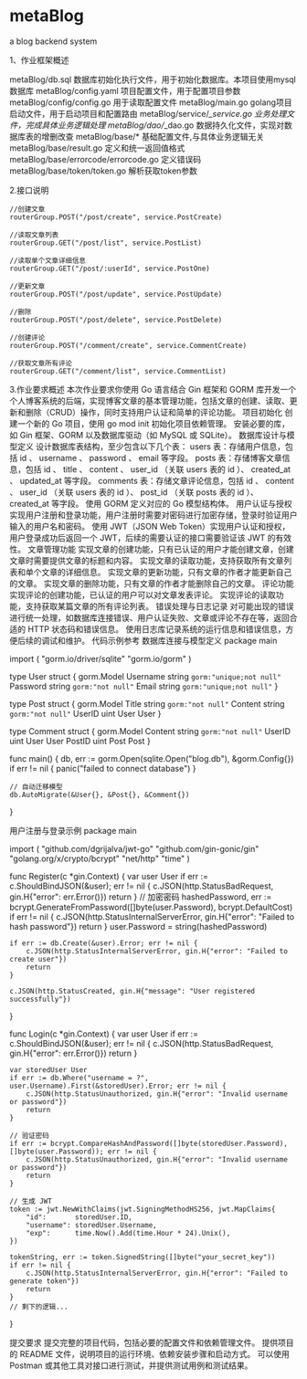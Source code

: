 # metaBlog
a blog backend system


1、作业框架概述

metaBlog/db.sql  数据库初始化执行文件，用于初始化数据库。本项目使用mysql数据库
metaBlog/config.yaml  项目配置文件，用于配置项目参数
metaBlog/config/config.go 用于读取配置文件
metaBlog/main.go   golang项目启动文件，用于启动项目和配置路由
metaBlog/service/*_service.go   业务处理文件，完成具体业务逻辑处理
metaBlog/dao/*_dao.go   数据持久化文件，实现对数据库表的增删改查
metaBlog/base/*   基础配置文件,与具体业务逻辑无关
metaBlog/base/result.go   定义和统一返回值格式
metaBlog/base/errorcode/errorcode.go   定义错误码
metaBlog/base/token/token.go    解析获取token参数

2.接口说明

    //创建文章
	routerGroup.POST("/post/create", service.PostCreate)

	//读取文章列表
	routerGroup.GET("/post/list", service.PostList)

	//读取单个文章详细信息
	routerGroup.GET("/post/:userId", service.PostOne)

	//更新文章
	routerGroup.POST("/post/update", service.PostUpdate)

	//删除
	routerGroup.POST("/post/delete", service.PostDelete)

	//创建评论
	routerGroup.POST("/comment/create", service.CommentCreate)

	//获取文章所有评论
	routerGroup.GET("/comment/list", service.CommentList)



3.作业要求概述
本次作业要求你使用 Go 语言结合 Gin 框架和 GORM 库开发一个个人博客系统的后端，实现博客文章的基本管理功能，包括文章的创建、读取、更新和删除（CRUD）操作，同时支持用户认证和简单的评论功能。 
项目初始化
创建一个新的 Go 项目，使用 go mod init 初始化项目依赖管理。
安装必要的库，如 Gin 框架、GORM 以及数据库驱动（如 MySQL 或 SQLite）。
数据库设计与模型定义
设计数据库表结构，至少包含以下几个表：
users 表：存储用户信息，包括 id 、 username 、 password 、 email 等字段。
posts 表：存储博客文章信息，包括 id 、 title 、 content 、 user_id （关联 users 表的 id ）、 created_at 、 updated_at 等字段。
comments 表：存储文章评论信息，包括 id 、 content 、 user_id （关联 users 表的 id ）、 post_id （关联 posts 表的 id ）、 created_at 等字段。
使用 GORM 定义对应的 Go 模型结构体。
用户认证与授权
实现用户注册和登录功能，用户注册时需要对密码进行加密存储，登录时验证用户输入的用户名和密码。
使用 JWT（JSON Web Token）实现用户认证和授权，用户登录成功后返回一个 JWT，后续的需要认证的接口需要验证该 JWT 的有效性。
文章管理功能
实现文章的创建功能，只有已认证的用户才能创建文章，创建文章时需要提供文章的标题和内容。
实现文章的读取功能，支持获取所有文章列表和单个文章的详细信息。
实现文章的更新功能，只有文章的作者才能更新自己的文章。
实现文章的删除功能，只有文章的作者才能删除自己的文章。
评论功能
实现评论的创建功能，已认证的用户可以对文章发表评论。
实现评论的读取功能，支持获取某篇文章的所有评论列表。
错误处理与日志记录
对可能出现的错误进行统一处理，如数据库连接错误、用户认证失败、文章或评论不存在等，返回合适的 HTTP 状态码和错误信息。
使用日志库记录系统的运行信息和错误信息，方便后续的调试和维护。
代码示例参考
数据库连接与模型定义
package main

import (
    "gorm.io/driver/sqlite"
    "gorm.io/gorm"
)

type User struct {
    gorm.Model
    Username string `gorm:"unique;not null"`
    Password string `gorm:"not null"`
    Email    string `gorm:"unique;not null"`
}

type Post struct {
    gorm.Model
    Title   string `gorm:"not null"`
    Content string `gorm:"not null"`
    UserID  uint
    User    User
}

type Comment struct {
    gorm.Model
    Content string `gorm:"not null"`
    UserID  uint
    User    User
    PostID  uint
    Post    Post
}

func main() {
    db, err := gorm.Open(sqlite.Open("blog.db"), &gorm.Config{})
    if err != nil {
        panic("failed to connect database")
    }

    // 自动迁移模型
    db.AutoMigrate(&User{}, &Post{}, &Comment{})
}
 
用户注册与登录示例
package main

import (
    "github.com/dgrijalva/jwt-go"
    "github.com/gin-gonic/gin"
    "golang.org/x/crypto/bcrypt"
    "net/http"
    "time"
)

func Register(c *gin.Context) {
    var user User
    if err := c.ShouldBindJSON(&user); err != nil {
        c.JSON(http.StatusBadRequest, gin.H{"error": err.Error()})
        return
    }
    // 加密密码
    hashedPassword, err := bcrypt.GenerateFromPassword([]byte(user.Password), bcrypt.DefaultCost)
    if err != nil {
        c.JSON(http.StatusInternalServerError, gin.H{"error": "Failed to hash password"})
        return
    }
    user.Password = string(hashedPassword)

    if err := db.Create(&user).Error; err != nil {
        c.JSON(http.StatusInternalServerError, gin.H{"error": "Failed to create user"})
        return
    }

    c.JSON(http.StatusCreated, gin.H{"message": "User registered successfully"})
}

func Login(c *gin.Context) {
    var user User
    if err := c.ShouldBindJSON(&user); err != nil {
        c.JSON(http.StatusBadRequest, gin.H{"error": err.Error()})
        return
    }

    var storedUser User
    if err := db.Where("username = ?", user.Username).First(&storedUser).Error; err != nil {
        c.JSON(http.StatusUnauthorized, gin.H{"error": "Invalid username or password"})
        return
    }

    // 验证密码
    if err := bcrypt.CompareHashAndPassword([]byte(storedUser.Password), []byte(user.Password)); err != nil {
        c.JSON(http.StatusUnauthorized, gin.H{"error": "Invalid username or password"})
        return
    }

    // 生成 JWT
    token := jwt.NewWithClaims(jwt.SigningMethodHS256, jwt.MapClaims{
        "id":       storedUser.ID,
        "username": storedUser.Username,
        "exp":      time.Now().Add(time.Hour * 24).Unix(),
    })

    tokenString, err := token.SignedString([]byte("your_secret_key"))
    if err != nil {
        c.JSON(http.StatusInternalServerError, gin.H{"error": "Failed to generate token"})
        return
    }
    // 剩下的逻辑...
}
 
提交要求
提交完整的项目代码，包括必要的配置文件和依赖管理文件。
提供项目的 README 文件，说明项目的运行环境、依赖安装步骤和启动方式。
可以使用 Postman 或其他工具对接口进行测试，并提供测试用例和测试结果。